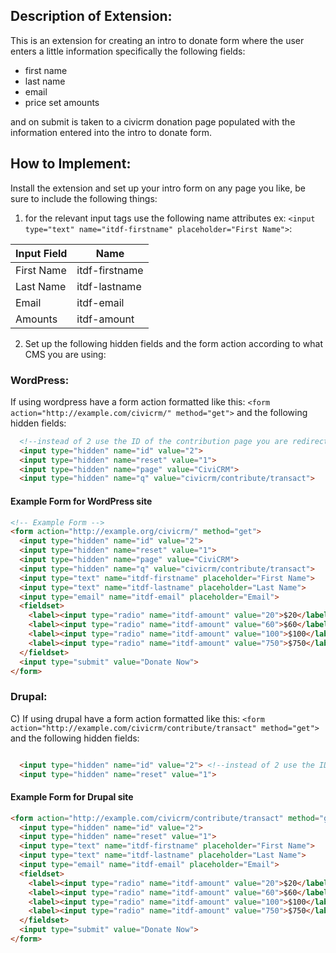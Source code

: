
Description of Extension:
------------------------
This is an extension for creating an intro to donate form where the user enters a little information specifically the following fields:

+ first name
+ last name
+ email
+ price set amounts

and on submit is taken to a civicrm donation page populated with the information entered into the intro to donate form.

## How to Implement:

Install the extension and set up your intro form on any page you like, be sure to include the following things:

1) for the relevant input tags use the following name attributes ex: `<input type="text" name="itdf-firstname" placeholder="First Name">`:

  | Input Field | Name          |
  |-------------|---------------|
  | First Name  | itdf-firstname|
  | Last Name   | itdf-lastname |
  | Email       | itdf-email    |
  | Amounts     | itdf-amount   |

2) Set up the following hidden fields and the form action according to what CMS you are using:

### WordPress:

If using wordpress have a form action formatted like this: `<form action="http://example.com/civicrm/" method="get">` and the following hidden fields:

```html
  <!--instead of 2 use the ID of the contribution page you are redirecting to-->
  <input type="hidden" name="id" value="2">
  <input type="hidden" name="reset" value="1">
  <input type="hidden" name="page" value="CiviCRM">
  <input type="hidden" name="q" value="civicrm/contribute/transact">

```

#### Example Form for WordPress site
```html
<!-- Example Form -->
<form action="http://example.org/civicrm/" method="get">
  <input type="hidden" name="id" value="2">
  <input type="hidden" name="reset" value="1">
  <input type="hidden" name="page" value="CiviCRM">
  <input type="hidden" name="q" value="civicrm/contribute/transact">
  <input type="text" name="itdf-firstname" placeholder="First Name">
  <input type="text" name="itdf-lastname" placeholder="Last Name">
  <input type="email" name="itdf-email" placeholder="Email">
  <fieldset>
    <label><input type="radio" name="itdf-amount" value="20">$20</label>
    <label><input type="radio" name="itdf-amount" value="60">$60</label>
    <label><input type="radio" name="itdf-amount" value="100">$100</label>
    <label><input type="radio" name="itdf-amount" value="750">$750</label>
  </fieldset>
  <input type="submit" value="Donate Now">
</form>
```
### Drupal:

C) If using drupal have a form action formatted like this: `<form action="http://example.com/civicrm/contribute/transact" method="get">` and the following hidden fields:

```html

  <input type="hidden" name="id" value="2"> <!--instead of 2 use the ID of the contribution page you are redirecting to-->
  <input type="hidden" name="reset" value="1">

```
#### Example Form for Drupal site
```html
<form action="http://example.com/civicrm/contribute/transact" method="get">
  <input type="hidden" name="id" value="2">
  <input type="hidden" name="reset" value="1">
  <input type="text" name="itdf-firstname" placeholder="First Name">
  <input type="text" name="itdf-lastname" placeholder="Last Name">
  <input type="email" name="itdf-email" placeholder="Email">
  <fieldset>
    <label><input type="radio" name="itdf-amount" value="20">$20</label>
    <label><input type="radio" name="itdf-amount" value="60">$60</label>
    <label><input type="radio" name="itdf-amount" value="100">$100</label>
    <label><input type="radio" name="itdf-amount" value="750">$750</label>
  </fieldset>
  <input type="submit" value="Donate Now">
</form>
```

